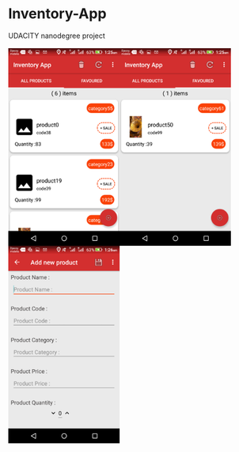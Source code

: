 # Inventory-App
UDACITY nanodegree project
<br/>
<br/>
<img align="left" width="225" height="400" src="screenshots/Screenshot_2019-05-07-01-25-47.png" />
<img align="left" width="225" height="400" src="screenshots/Screenshot_2019-05-07-01-25-57.png" />
<img align="left" width="225" height="400" src="screenshots/Screenshot_2019-05-07-01-26-08.png" />
